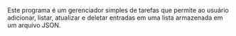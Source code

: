 Este programa é um gerenciador simples de tarefas que permite ao usuário adicionar, listar, atualizar e deletar entradas em uma lista armazenada em um arquivo JSON. 
